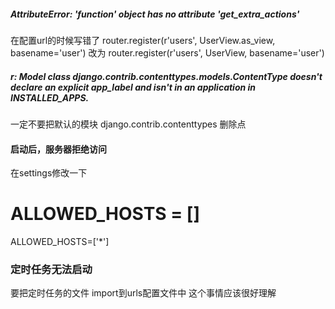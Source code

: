 ##### AttributeError: 'function' object has no attribute 'get_extra_actions'
在配置url的时候写错了
router.register(r'users', UserView.as_view, basename='user')
改为  router.register(r'users', UserView, basename='user')

##### r: Model class django.contrib.contenttypes.models.ContentType doesn't declare an explicit app_label and isn't in an application in INSTALLED_APPS.
一定不要把默认的模块 django.contrib.contenttypes 删除点

#### 启动后，服务器拒绝访问 
在settings修改一下
# ALLOWED_HOSTS = []
ALLOWED_HOSTS=['*']

### 定时任务无法启动
  要把定时任务的文件 import到urls配置文件中 这个事情应该很好理解
